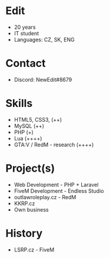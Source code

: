 # Edit

* 20 years
* IT student
* Languages: CZ, SK, ENG

# Contact

* Discord: NewEdit#8679

# Skills

* HTML5, CSS3, (++)
* MySQL (++)
* PHP (+)
* Lua (++++)
* GTA:V / RedM - research (++++)

# Project(s)

* Web Development - PHP + Laravel
* FiveM Development - Endless Studio
* outlawroleplay.cz - RedM
* KKRP.cz
* Own business

# History

* LSRP.cz - FiveM
